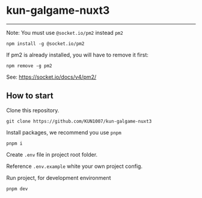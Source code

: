 # kun-galgame-nuxt3

---

Note: You must use `@socket.io/pm2` instead `pm2`

```shell
npm install -g @socket.io/pm2
```

If pm2 is already installed, you will have to remove it first:

```shell
npm remove -g pm2
```

See: https://socket.io/docs/v4/pm2/

## How to start

Clone this repository.

```shell
git clone https://github.com/KUN1007/kun-galgame-nuxt3
```

Install packages, we recommend you use `pnpm`

```shell
pnpm i
```

Create `.env` file in project root folder.

Reference `.env.example` white your own project config.

Run project, for development environment

```shell
pnpm dev
```
